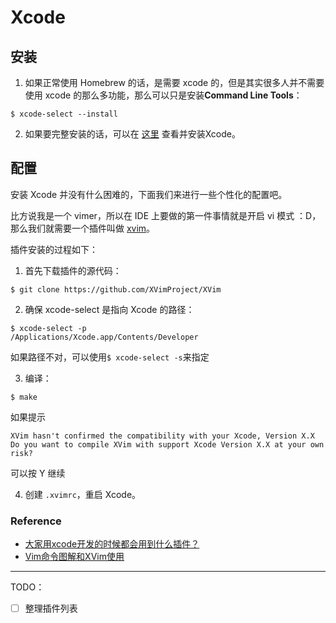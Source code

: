 # Xcode



## 安装

1. 如果正常使用 Homebrew 的话，是需要 xcode 的，但是其实很多人并不需要使用 xcode 的那么多功能，那么可以只是安装**Command Line Tools**：

  ```
$ xcode-select --install
  ```

2. 如果要完整安装的话，可以在 [这里](https://developer.apple.com/xcode/)
查看并安装Xcode。

## 配置

安装 Xcode 并没有什么困难的，下面我们来进行一些个性化的配置吧。

比方说我是一个 vimer，所以在 IDE 上要做的第一件事情就是开启 vi 模式 ：D，那么我们就需要一个插件叫做 [xvim](https://github.com/XVimProject/XVim)。

插件安装的过程如下：

1. 首先下载插件的源代码：
```
$ git clone https://github.com/XVimProject/XVim
```

2. 确保 xcode-select 是指向 Xcode 的路径：
```
$ xcode-select -p
/Applications/Xcode.app/Contents/Developer
```
如果路径不对，可以使用`$ xcode-select -s`来指定

3. 编译：
```
$ make
```
如果提示
```
XVim hasn't confirmed the compatibility with your Xcode, Version X.X
Do you want to compile XVim with support Xcode Version X.X at your own risk? 
```
可以按 Y 继续

4. 创建 `.xvimrc`，重启 Xcode。


### Reference

- [大家用xcode开发的时候都会用到什么插件？](https://www.zhihu.com/question/24859067/answer/61763219)
- [Vim命令图解和XVim使用](http://blog.csdn.net/totogo2010/article/details/8220484)

-----

TODO：

- [ ] 整理插件列表


